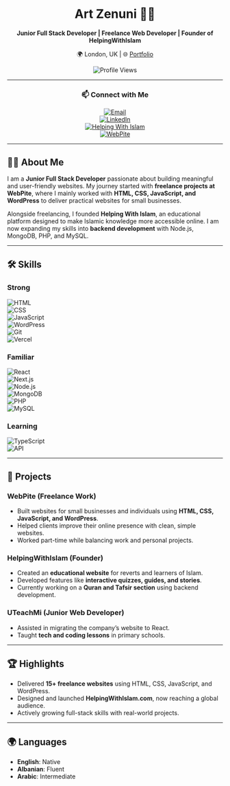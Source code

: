 <div align="center">

# Art Zenuni 👨‍💻  
**Junior Full Stack Developer | Freelance Web Developer | Founder of HelpingWithIslam**  

🌍 London, UK | 🌐 [Portfolio](https://artzenuniportfolio.vercel.app/)  

![Profile Views](https://komarev.com/ghpvc/?username=artzenuni&color=brightgreen)

---

### 📫 Connect with Me  
[![Email](https://img.shields.io/badge/Email-art--zenuni%40hotmail.co.uk-red?style=flat&logo=gmail)](mailto:art-zenuni@hotmail.co.uk)  
[![LinkedIn](https://img.shields.io/badge/LinkedIn-Art%20Zenuni-blue?style=flat&logo=linkedin)](https://www.linkedin.com/in/art-zenuni-979193315/)  
[![Helping With Islam](https://img.shields.io/badge/HelpingWithIslam-Website-green?style=flat)](https://HelpingWithIslam.com)  
[![WebPite](https://img.shields.io/badge/WebPite-Portfolio-orange?style=flat)](https://WebPite.co.uk)  

</div>

---

## 👨‍💻 About Me  
I am a **Junior Full Stack Developer** passionate about building meaningful and user-friendly websites. My journey started with **freelance projects at WebPite**, where I mainly worked with **HTML, CSS, JavaScript, and WordPress** to deliver practical websites for small businesses.  

Alongside freelancing, I founded **Helping With Islam**, an educational platform designed to make Islamic knowledge more accessible online. I am now expanding my skills into **backend development** with Node.js, MongoDB, PHP, and MySQL.  

---

## 🛠️ Skills  

### **Strong**  
![HTML](https://img.shields.io/badge/Code-HTML-orange?logo=html5)  
![CSS](https://img.shields.io/badge/Code-CSS-blue?logo=css3)  
![JavaScript](https://img.shields.io/badge/Code-JavaScript-yellow?logo=javascript)  
![WordPress](https://img.shields.io/badge/CMS-WordPress-blue?logo=wordpress)  
![Git](https://img.shields.io/badge/Tool-Git-black?logo=git)  
![Vercel](https://img.shields.io/badge/Deploy-Vercel-black?logo=vercel)  

### **Familiar**  
![React](https://img.shields.io/badge/Framework-React-blue?logo=react)  
![Next.js](https://img.shields.io/badge/Framework-Next.js-black?logo=next.js)  
![Node.js](https://img.shields.io/badge/Backend-Node.js-green?logo=node.js)  
![MongoDB](https://img.shields.io/badge/Database-MongoDB-green?logo=mongodb)  
![PHP](https://img.shields.io/badge/Code-PHP-777bb4?logo=php)  
![MySQL](https://img.shields.io/badge/Database-MySQL-blue?logo=mysql)  

### **Learning**  
![TypeScript](https://img.shields.io/badge/Code-TypeScript-blue?logo=typescript)  
![API](https://img.shields.io/badge/Backend-API_Design-lightgrey?logo=swagger)  

---

## 🌟 Projects  

### **WebPite** (Freelance Work)  
- Built websites for small businesses and individuals using **HTML, CSS, JavaScript, and WordPress**.  
- Helped clients improve their online presence with clean, simple websites.  
- Worked part-time while balancing work and personal projects.  

### **HelpingWithIslam** (Founder)  
- Created an **educational website** for reverts and learners of Islam.  
- Developed features like **interactive quizzes, guides, and stories**.  
- Currently working on a **Quran and Tafsir section** using backend development.  

### **UTeachMi** (Junior Web Developer)  
- Assisted in migrating the company’s website to React.  
- Taught **tech and coding lessons** in primary schools.  

---

## 🏆 Highlights  
- Delivered **15+ freelance websites** using HTML, CSS, JavaScript, and WordPress.  
- Designed and launched **HelpingWithIslam.com**, now reaching a global audience.  
- Actively growing full-stack skills with real-world projects.  

---

## 🌍 Languages  
- **English**: Native  
- **Albanian**: Fluent  
- **Arabic**: Intermediate  
